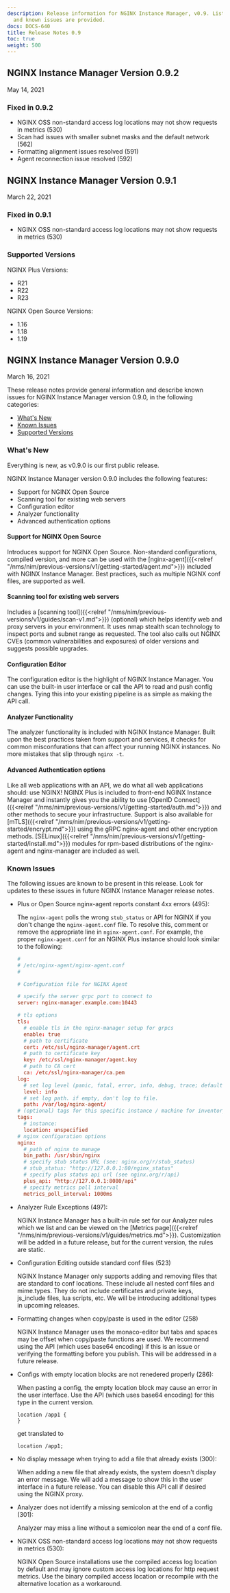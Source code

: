 ```yaml
---
description: Release information for NGINX Instance Manager, v0.9. Lists of new features
  and known issues are provided.
docs: DOCS-640
title: Release Notes 0.9
toc: true
weight: 500
---
```


## NGINX Instance Manager Version 0.9.2

May 14, 2021

### Fixed in 0.9.2

- NGINX OSS non-standard access log locations may not show requests in metrics (530)
- Scan had issues with smaller subnet masks and the default network (562)
- Formatting alignment issues resolved (591)
- Agent reconnection issue resolved (592)

## NGINX Instance Manager Version 0.9.1

March 22, 2021

### Fixed in 0.9.1

- NGINX OSS non-standard access log locations may not show requests in metrics (530)

### Supported Versions

NGINX Plus Versions:

- R21
- R22
- R23

NGINX Open Source Versions:

- 1.16
- 1.18
- 1.19

## NGINX Instance Manager Version 0.9.0

March 16, 2021

These release notes provide general information and describe known issues for NGINX Instance Manager version 0.9.0, in the following categories:

- [What's New](#whats-new)
- [Known Issues](#known-issues)
- [Supported Versions](#supported-versions)

### What's New

Everything is new, as v0.9.0 is our first public release.

NGINX Instance Manager version 0.9.0 includes the following features:

- Support for NGINX Open Source
- Scanning tool for existing web servers
- Configuration editor
- Analyzer functionality
- Advanced authentication options

#### Support for NGINX Open Source

Introduces support for NGINX Open Source. Non-standard configurations, compiled version, and more can be used with the [nginx-agent]({{<relref "/nms/nim/previous-versions/v1/getting-started/agent.md">}}) included with NGINX Instance Manager. Best practices, such as multiple NGINX conf files, are supported as well.

#### Scanning tool for existing web servers

Includes a [scanning tool]({{<relref "/nms/nim/previous-versions/v1/guides/scan-v1.md">}}) (optional) which helps identify web and proxy servers in your environment. It uses nmap stealth scan technology to inspect ports and subnet range as requested. The tool also calls out NGINX CVEs (common vulnerabilities and exposures) of older versions and suggests possible upgrades.

#### Configuration Editor

The configuration editor is the highlight of NGINX Instance Manager. You can use the built-in user interface or call the API to read and push config changes. Tying this into your existing pipeline is as simple as making the API call.

#### Analyzer Functionality

The analyzer functionality is included with NGINX Instance Manager. Built upon the best practices taken from support and services, it checks for common misconfurations that can affect your running NGINX instances. No more mistakes that slip through `nginx -t`.

#### Advanced Authentication options

Like all web applications with an API, we do what all web applications should: use NGINX! NGINX Plus is included to front-end NGINX Instance Manager and instantly gives you the ability to use [OpenID Connect]({{<relref "/nms/nim/previous-versions/v1/getting-started/auth.md">}}) and other methods to secure your infrastructure. Support is also available for [mTLS]({{<relref "/nms/nim/previous-versions/v1/getting-started/encrypt.md">}}) using the gRPC nginx-agent and other encryption methods. [SELinux]({{<relref "/nms/nim/previous-versions/v1/getting-started/install.md">}}) modules for rpm-based distributions of the nginx-agent and nginx-manager are included as well.

### Known Issues

The following issues are known to be present in this release. Look for updates to these issues in future NGINX Instance Manager release notes.

- Plus or Open Source nginx-agent reports constant 4xx errors (495):

  The `nginx-agent` polls the wrong `stub_status` or API for NGINX if you don't change the `nginx-agent.conf` file. To resolve this, comment or remove the appropriate line in `nginx-agent.conf`. For example, the proper `nginx-agent.conf` for an NGINX Plus instance should look similar to the following:

  ```conf {hl_lines=[34,36]}
  #
  # /etc/nginx-agent/nginx-agent.conf
  #

  # Configuration file for NGINX Agent

  # specify the server grpc port to connect to
  server: nginx-manager.example.com:10443

  # tls options
  tls:
    # enable tls in the nginx-manager setup for grpcs
    enable: true
    # path to certificate
    cert: /etc/ssl/nginx-manager/agent.crt
    # path to certificate key
    key: /etc/ssl/nginx-manager/agent.key
    # path to CA cert
    ca: /etc/ssl/nginx-manager/ca.pem
  log:
    # set log level (panic, fatal, error, info, debug, trace; default: info) (default "info")
    level: info
    # set log path. if empty, don't log to file.
    path: /var/log/nginx-agent/
  # (optional) tags for this specific instance / machine for inventory purposes
  tags:
    # instance:
    location: unspecified
  # nginx configuration options
  nginx:
    # path of nginx to manage
    bin_path: /usr/sbin/nginx
    # specify stub status URL (see: nginx.org/r/stub_status)
    # stub_status: "http://127.0.0.1:80/nginx_status"
    # specify plus status api url (see nginx.org/r/api)
    plus_api: "http://127.0.0.1:8080/api"
    # specify metrics poll interval
    metrics_poll_interval: 1000ms
  ```

- Analyzer Rule Exceptions (497):

  NGINX Instance Manager has a built-in rule set for our Analyzer rules which we list and can be viewed on the [Metrics page]({{<relref "/nms/nim/previous-versions/v1/guides/metrics.md">}}). Customization will be added in a future release, but for the current version, the rules are static.

- Configuration Editing outside standard conf files (523)

  NGINX Instance Manager only supports adding and removing files that are standard to conf locations. These include all nested conf files and mime.types. They do not include certificates and private keys, js_include files, lua scripts, etc. We will be introducing additional types in upcoming releases.

- Formatting changes when copy/paste is used in the editor (258)

  NGINX Instance Manager uses the monaco-editor but tabs and spaces may be offset when copy/paste functions are used. We recommend using the API (which uses base64 encoding) if this is an issue or verifying the formatting before you publish. This will be addressed in a future release.

- Configs with empty location blocks are not renedered properly (286):

  When pasting a config, the empty location block may cause an error in the user interface. Use the API (which uses base64 encoding) for this type in the current version.

  ```nginx
  location /app1 {
  }
  ```

  get translated to

  ```nginx
  location /app1;
  ```

- No display message when trying to add a file that already exists (300):

  When adding a new file that already exists, the system doesn't display an error message. We will add a message to show this in the user interface in a future release. You can disable this API call if desired using the NGINX proxy.

- Analyzer does not identify a missing semicolon at the end of a config (301):

  Analyzer may miss a line without a semicolon near the end of a conf file.

- NGINX OSS non-standard access log locations may not show requests in metrics (530):

  NGINX Open Source installations use the compiled access log location by default and may ignore custom access log locations for http request metrics. Use the binary compiled access location or recompile with the alternative location as a workaround.
